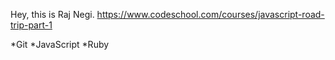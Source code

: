 Hey, this is Raj Negi.
https://www.codeschool.com/courses/javascript-road-trip-part-1

*Git
*JavaScript
*Ruby
